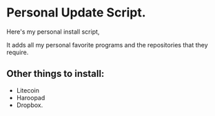 # Personal Update Script.

Here's my personal install script,

It adds all my personal favorite programs and the repositories that they require.

## Other things to install: 
* Litecoin
* Haroopad
* Dropbox.
